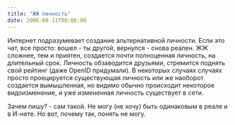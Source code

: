 ```yaml
---
title: "ЖЖ личность"
date: 2006-08-11T00:06:00
---
```


Интернет подразумевает создание альтернативной личности. Если это чат, все просто: вошел - ты другой, вернулся - снова реален. ЖЖ сложнее, тем и приятен, создается почти полноценная личность, на длительный срок. Личность обзаводится друзьями, стремится поднять свой рейтинг (даже OpenID придумали). В некоторых случаях случаях просто проецируется существующая личность или же наоборот создается вымышленная, но видимо обычно происходит некоторое видоизменение, и уже измененная личность существует в сети.

Зачем пишу? - сам такой. Не могу (не хочу) быть одинаковым в реале и в И-нете. Но вот, почему так, понять не могу.
